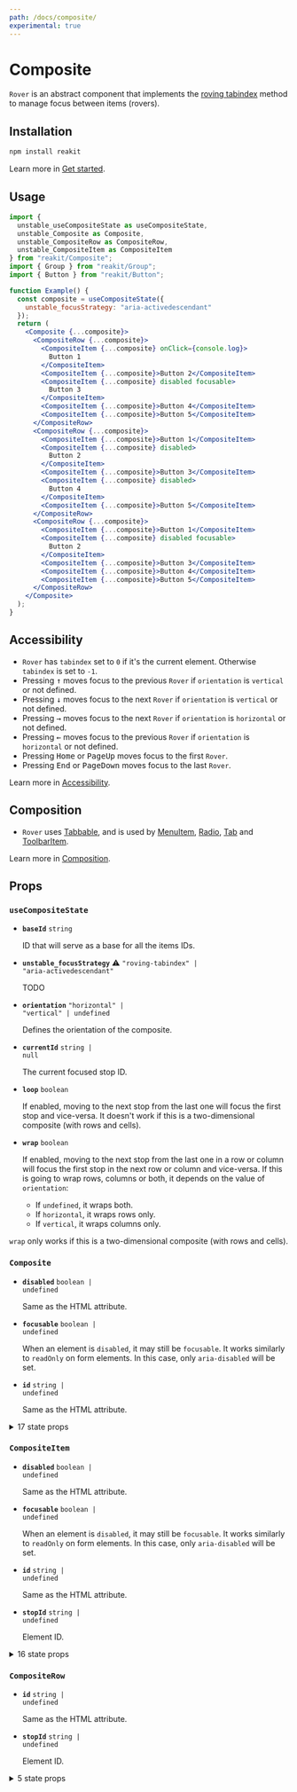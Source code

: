 ```yaml
---
path: /docs/composite/
experimental: true
---
```


# Composite

`Rover` is an abstract component that implements the [roving tabindex](https://www.w3.org/TR/wai-aria-practices-1.1/#kbd_roving_tabindex) method to manage focus between items (rovers).

<carbon-ad></carbon-ad>

## Installation

```sh
npm install reakit
```

Learn more in [Get started](/docs/get-started/).

## Usage

```jsx
import {
  unstable_useCompositeState as useCompositeState,
  unstable_Composite as Composite,
  unstable_CompositeRow as CompositeRow,
  unstable_CompositeItem as CompositeItem
} from "reakit/Composite";
import { Group } from "reakit/Group";
import { Button } from "reakit/Button";

function Example() {
  const composite = useCompositeState({
    unstable_focusStrategy: "aria-activedescendant"
  });
  return (
    <Composite {...composite}>
      <CompositeRow {...composite}>
        <CompositeItem {...composite} onClick={console.log}>
          Button 1
        </CompositeItem>
        <CompositeItem {...composite}>Button 2</CompositeItem>
        <CompositeItem {...composite} disabled focusable>
          Button 3
        </CompositeItem>
        <CompositeItem {...composite}>Button 4</CompositeItem>
        <CompositeItem {...composite}>Button 5</CompositeItem>
      </CompositeRow>
      <CompositeRow {...composite}>
        <CompositeItem {...composite}>Button 1</CompositeItem>
        <CompositeItem {...composite} disabled>
          Button 2
        </CompositeItem>
        <CompositeItem {...composite}>Button 3</CompositeItem>
        <CompositeItem {...composite} disabled>
          Button 4
        </CompositeItem>
        <CompositeItem {...composite}>Button 5</CompositeItem>
      </CompositeRow>
      <CompositeRow {...composite}>
        <CompositeItem {...composite}>Button 1</CompositeItem>
        <CompositeItem {...composite} disabled focusable>
          Button 2
        </CompositeItem>
        <CompositeItem {...composite}>Button 3</CompositeItem>
        <CompositeItem {...composite}>Button 4</CompositeItem>
        <CompositeItem {...composite}>Button 5</CompositeItem>
      </CompositeRow>
    </Composite>
  );
}
```

## Accessibility

- `Rover` has `tabindex` set to `0` if it's the current element. Otherwise `tabindex` is set to `-1`.
- Pressing <kbd>↑</kbd> moves focus to the previous `Rover` if `orientation` is `vertical` or not defined.
- Pressing <kbd>↓</kbd> moves focus to the next `Rover` if `orientation` is `vertical` or not defined.
- Pressing <kbd>→</kbd> moves focus to the next `Rover` if `orientation` is `horizontal` or not defined.
- Pressing <kbd>←</kbd> moves focus to the previous `Rover` if `orientation` is `horizontal` or not defined.
- Pressing <kbd>Home</kbd> or <kbd>PageUp</kbd> moves focus to the first `Rover`.
- Pressing <kbd>End</kbd> or <kbd>PageDown</kbd> moves focus to the last `Rover`.

Learn more in [Accessibility](/docs/accessibility/).

## Composition

- `Rover` uses [Tabbable](/docs/tabbable/), and is used by [MenuItem](/docs/menu/), [Radio](/docs/radio/), [Tab](/docs/tab/) and [ToolbarItem](/docs/toolbar/).

Learn more in [Composition](/docs/composition/#props-hooks).

## Props

<!-- Automatically generated -->

### `useCompositeState`

- **`baseId`**
  <code>string</code>

  ID that will serve as a base for all the items IDs.

- **`unstable_focusStrategy`** <span title="Experimental">⚠️</span>
  <code>&#34;roving-tabindex&#34; | &#34;aria-activedescendant&#34;</code>

  TODO

- **`orientation`**
  <code>&#34;horizontal&#34; | &#34;vertical&#34; | undefined</code>

  Defines the orientation of the composite.

- **`currentId`**
  <code>string | null</code>

  The current focused stop ID.

- **`loop`**
  <code>boolean</code>

  If enabled, moving to the next stop from the last one will focus the first
stop and vice-versa. It doesn't work if this is a two-dimensional
composite (with rows and cells).

- **`wrap`**
  <code>boolean</code>

  If enabled, moving to the next stop from the last one in a row or column
will focus the first stop in the next row or column and vice-versa. If
this is going to wrap rows, columns or both, it depends on the value of
`orientation`:

  - If `undefined`, it wraps both.
  - If `horizontal`, it wraps rows only.
  - If `vertical`, it wraps columns only.

`wrap` only works if this is a two-dimensional composite (with rows and
cells).

### `Composite`

- **`disabled`**
  <code>boolean | undefined</code>

  Same as the HTML attribute.

- **`focusable`**
  <code>boolean | undefined</code>

  When an element is `disabled`, it may still be `focusable`. It works
similarly to `readOnly` on form elements. In this case, only
`aria-disabled` will be set.

- **`id`**
  <code>string | undefined</code>

  Same as the HTML attribute.

<details><summary>17 state props</summary>

> These props are returned by the state hook. You can spread them into this component (`{...state}`) or pass them separately. You can also provide these props from your own state logic.

- **`baseId`**
  <code>string</code>

  ID that will serve as a base for all the items IDs.

- **`orientation`**
  <code>&#34;horizontal&#34; | &#34;vertical&#34; | undefined</code>

  Defines the orientation of the composite.

- **`unstable_moves`** <span title="Experimental">⚠️</span>
  <code>number</code>

  Stores the number of moves that have been made by calling `move`, `next`,
`previous`, `up`, `down`, `first` or `last`.

- **`unstable_focusStrategy`** <span title="Experimental">⚠️</span>
  <code>&#34;roving-tabindex&#34; | &#34;aria-activedescendant&#34;</code>

  TODO

- **`currentId`**
  <code>string | null</code>

  The current focused stop ID.

- **`compositeRef`**
  <code>MutableRefObject&#60;HTMLElement | undefined&#62;</code>

  TODO.

- **`stops`**
  <code>Stop[]</code>

  A list of stops.
TODO: Rename to items
Use only "id" attribute on items

- **`registerStop`**
  <code>(stop: Stop) =&#62; void</code>

  TODO

- **`unregisterStop`**
  <code>(id: string) =&#62; void</code>

  TODO

- **`setCurrentId`**
  <code>(value: string | null) =&#62; void</code>

  TODO

- **`next`**
  <code title="(unstable_allTheWayInRow?: boolean | undefined) =&#62; void">(unstable_allTheWayInRow?: boolean | undefined)...</code>

  Moves focus to the next element.

- **`previous`**
  <code title="(unstable_allTheWayInRow?: boolean | undefined) =&#62; void">(unstable_allTheWayInRow?: boolean | undefined)...</code>

  Moves focus to the previous element.

- **`rows`**
  <code>Row[]</code>

  A list rows.

- **`up`**
  <code title="(unstable_allTheWayInRow?: boolean | undefined) =&#62; void">(unstable_allTheWayInRow?: boolean | undefined)...</code>

  Moves focus to the element above.

- **`down`**
  <code title="(unstable_allTheWayInRow?: boolean | undefined) =&#62; void">(unstable_allTheWayInRow?: boolean | undefined)...</code>

  Moves focus to the element below.

- **`first`**
  <code>() =&#62; void</code>

  Moves focus to the first element.

- **`last`**
  <code>() =&#62; void</code>

  Moves focus to the last element.

</details>

### `CompositeItem`

- **`disabled`**
  <code>boolean | undefined</code>

  Same as the HTML attribute.

- **`focusable`**
  <code>boolean | undefined</code>

  When an element is `disabled`, it may still be `focusable`. It works
similarly to `readOnly` on form elements. In this case, only
`aria-disabled` will be set.

- **`id`**
  <code>string | undefined</code>

  Same as the HTML attribute.

- **`stopId`**
  <code>string | undefined</code>

  Element ID.

<details><summary>16 state props</summary>

> These props are returned by the state hook. You can spread them into this component (`{...state}`) or pass them separately. You can also provide these props from your own state logic.

- **`baseId`**
  <code>string</code>

  ID that will serve as a base for all the items IDs.

- **`orientation`**
  <code>&#34;horizontal&#34; | &#34;vertical&#34; | undefined</code>

  Defines the orientation of the composite.

- **`unstable_moves`** <span title="Experimental">⚠️</span>
  <code>number</code>

  Stores the number of moves that have been made by calling `move`, `next`,
`previous`, `up`, `down`, `first` or `last`.

- **`unstable_focusStrategy`** <span title="Experimental">⚠️</span>
  <code>&#34;roving-tabindex&#34; | &#34;aria-activedescendant&#34;</code>

  TODO

- **`currentId`**
  <code>string | null</code>

  The current focused stop ID.

- **`compositeRef`**
  <code>MutableRefObject&#60;HTMLElement | undefined&#62;</code>

  TODO.

- **`stops`**
  <code>Stop[]</code>

  A list of stops.
TODO: Rename to items
Use only "id" attribute on items

- **`registerStop`**
  <code>(stop: Stop) =&#62; void</code>

  TODO

- **`unregisterStop`**
  <code>(id: string) =&#62; void</code>

  TODO

- **`next`**
  <code title="(unstable_allTheWayInRow?: boolean | undefined) =&#62; void">(unstable_allTheWayInRow?: boolean | undefined)...</code>

  Moves focus to the next element.

- **`previous`**
  <code title="(unstable_allTheWayInRow?: boolean | undefined) =&#62; void">(unstable_allTheWayInRow?: boolean | undefined)...</code>

  Moves focus to the previous element.

- **`up`**
  <code title="(unstable_allTheWayInRow?: boolean | undefined) =&#62; void">(unstable_allTheWayInRow?: boolean | undefined)...</code>

  Moves focus to the element above.

- **`down`**
  <code title="(unstable_allTheWayInRow?: boolean | undefined) =&#62; void">(unstable_allTheWayInRow?: boolean | undefined)...</code>

  Moves focus to the element below.

- **`first`**
  <code>() =&#62; void</code>

  Moves focus to the first element.

- **`last`**
  <code>() =&#62; void</code>

  Moves focus to the last element.

- **`move`**
  <code>(id: string | null) =&#62; void</code>

  Moves focus to a given element ID.

</details>

### `CompositeRow`

- **`id`**
  <code>string | undefined</code>

  Same as the HTML attribute.

- **`stopId`**
  <code>string | undefined</code>

  Element ID.

<details><summary>5 state props</summary>

> These props are returned by the state hook. You can spread them into this component (`{...state}`) or pass them separately. You can also provide these props from your own state logic.

- **`baseId`**
  <code>string</code>

  ID that will serve as a base for all the items IDs.

- **`orientation`**
  <code>&#34;horizontal&#34; | &#34;vertical&#34; | undefined</code>

  Defines the orientation of the composite.

- **`unstable_moves`** <span title="Experimental">⚠️</span>
  <code>number</code>

  Stores the number of moves that have been made by calling `move`, `next`,
`previous`, `up`, `down`, `first` or `last`.

- **`registerRow`**
  <code>(row: Row) =&#62; void</code>

  TODO

- **`unregisterRow`**
  <code>(id: string) =&#62; void</code>

  TODO

</details>
